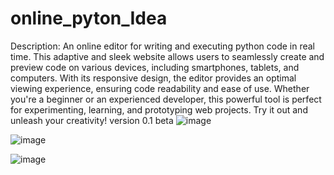 # online_pyton_Idea
Description: An online editor for writing and executing python code in real time. This adaptive and sleek website allows users to seamlessly create and preview code on various devices, including smartphones, tablets, and computers. With its responsive design, the editor provides an optimal viewing experience, ensuring code readability and ease of use. Whether you're a beginner or an experienced developer, this powerful tool is perfect for experimenting, learning, and prototyping web projects. Try it out and unleash your creativity!
version 0.1 beta
![image](https://github.com/sabur-hub/online_pyton_Idea/assets/76915977/97b1178b-e0c0-45c7-aed1-ab764ebcaa39)


![image](https://github.com/sabur-hub/online_pyton_Idea/assets/76915977/56b0e378-8d4a-4deb-935e-5478eb7397b2)

![image](https://github.com/sabur-hub/online_pyton_Idea/assets/76915977/d1c3d431-b26a-4944-a4eb-f59ff45faada)



